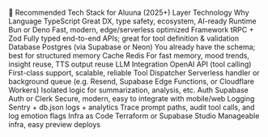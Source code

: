 🔧 Recommended Tech Stack for Aluuna (2025+)
Layer	            Technology	            Why
Language	        TypeScript	            Great DX, type safety, ecosystem, AI-ready
Runtime	            Bun or Deno	            Fast, modern, edge/serverless optimized
Framework	        tRPC + Zod	            Fully typed end-to-end APIs; great for tool definition & validation
Database	        Postgres (via Supabase or Neon)	You already have the schema; best for structured memory
Cache	            Redis	                For fast memory, mood trends, insight reuse, TTS output reuse
LLM Integration	    OpenAI API (tool calling)	First-class support, scalable, reliable
Tool Dispatcher	    Serverless handler or background queue (e.g. Resend, Supabase Edge Functions, or Cloudflare Workers)	Isolated logic for summarization, analysis, etc.
Auth	            Supabase Auth or Clerk	Secure, modern, easy to integrate with mobile/web
Logging	            Sentry + db.json logs + analytics	Trace prompt paths, audit tool calls, and log emotion flags
Infra as Code	    Terraform or Supabase Studio	Manageable infra, easy preview deploys